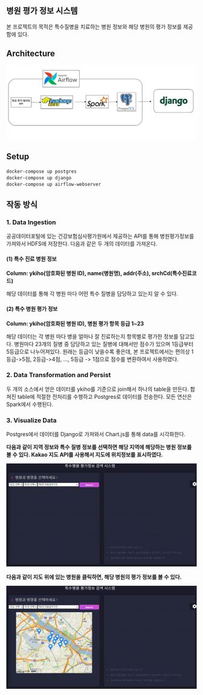 
## 병원 평가 정보 시스템

본 프로젝트의 목적은 특수질병을 치료하는 병원 정보와 해당 병원의 평가 정보를 제공함에 있다.

## Architecture

![readme.PNG](./img/readme.PNG)

## Setup

```bash
docker-compose up postgres
docker-compose up django
docker-compose up airflow-webserver
```


## 작동 방식


### 1. Data Ingestion

공공데이터포털에 있는 건강보험심사평가원에서 제공하는 API를 통해 병원평가정보를 가져와서 HDFS에 저장한다. 다음과 같은 두 개의 데이터를 가져온다.

#### (1) 특수 진료 병원 정보

**Column: ykiho(암호화된 병원 ID), name(병원명), addr(주소), srchCd(특수진료코드)**

해당 데이터를 통해 각 병원 마다 어떤 특수 질병을 담당하고 있는지 알 수 있다.

#### (2) 특수 병원 평가 정보

**Column: ykiho(암호화된 병원 ID), 병원 평가 항목 등급 1~23**

해당 데이터는 각 병원 마다 병을 얼마나 잘 진료하는지 항목별로 평가한 정보를 담고있다. 병원마다 23개의 질병 중 담당하고 있는 질병에 대해서만 점수가 있으며 1등급부터 5등급으로 나누어져있다. 원래는 등급이 낮을수록 좋은데, 본 프로젝트에서는 편의상 1등급->5점, 2등급->4점, ..., 5등급 -> 1점으로 점수를 변환하여서 사용하였다.

### 2. Data Transformation and Persist

두 개의 소스에서 얻은 데이터를 ykiho를 기준으로 join해서 하나의 table을 만든다. 합쳐진 table에 적절한 전처리를 수행하고 Postgres로 데이터를 전송한다. 모든 연산은 Spark에서 수행된다.

### 3. Visualize Data

Postgres에서 데이터를 Django로 가져와서 Chart.js를 통해 data를 시각화한다. 

**다음과 같이 지역 정보와 특수 질병 정보를 선택하면 해당 지역에 해당하는 병원 정보를 볼 수 있다. Kakao 지도 API를 사용해서 지도에 위치정보를 표시하였다.**

![1.gif](./img/1.gif)

**다음과 같이 지도 위에 있는 병원을 클릭하면, 해당 병원의 평가 정보를 볼 수 있다.**

![2.gif](./img/2.gif)


